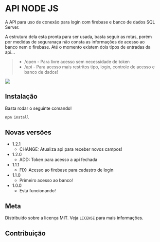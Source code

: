 
# API NODE JS
A API para uso de conexão para login com firebase e banco de dados SQL Server.

A estrutura dela esta pronta para ser usada, basta seguir as rotas, porém por medidas de seguranaça não consta as informações de acesso ao banco nem o firebase.
Até o momento existem dois tipos de entradas da api...

> * /open - Para livre acesso sem necessidade de token
> * /api - Para acesso mais restritos tipo, login, controle de acesso e banco de dados!

![](header.png)

## Instalação
 Basta rodar o seguinte comando!
```sh
npm install
```

<!--
## Usage example

A few motivating and useful examples of how your product can be used. Spice this up with code blocks and potentially more screenshots.

_For more examples and usage, please refer to the [Wiki][wiki]._

 ## Development setup

Describe how to install all development dependencies and how to run an automated test-suite of some kind. Potentially do this for multiple platforms.

```sh
make install
npm test
```
-->

## Novas versões

* 1.2.1
    * CHANGE: Atualiza api para receber novos campos!
* 1.2.0
    * ADD: Token para acesso a api fechada
* 1.1.1
    * FIX: Acesso ao firebase para cadastro de login
* 1.1.0
    * Primeiro acesso ao banco!
* 1.0.0
    * Está funcionando!

## Meta


Distribuido sobre a licença MIT. Veja ``LICENSE`` para mais informações.



## Contribuição


